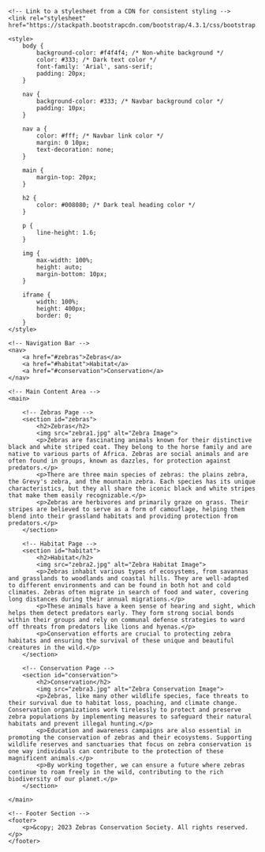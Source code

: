 <!DOCTYPE html>
<html lang="en">

<head>
    <meta charset="UTF-8">
    <meta name="viewport" content="width=device-width, initial-scale=1.0">
    <title>Zebras Website</title>

    <!-- Link to a stylesheet from a CDN for consistent styling -->
    <link rel="stylesheet" href="https://stackpath.bootstrapcdn.com/bootstrap/4.3.1/css/bootstrap.min.css">

    <style>
        body {
            background-color: #f4f4f4; /* Non-white background */
            color: #333; /* Dark text color */
            font-family: 'Arial', sans-serif;
            padding: 20px;
        }

        nav {
            background-color: #333; /* Navbar background color */
            padding: 10px;
        }

        nav a {
            color: #fff; /* Navbar link color */
            margin: 0 10px;
            text-decoration: none;
        }

        main {
            margin-top: 20px;
        }

        h2 {
            color: #008080; /* Dark teal heading color */
        }

        p {
            line-height: 1.6;
        }

        img {
            max-width: 100%;
            height: auto;
            margin-bottom: 10px;
        }

        iframe {
            width: 100%;
            height: 400px;
            border: 0;
        }
    </style>
</head>

<body>

    <!-- Navigation Bar -->
    <nav>
        <a href="#zebras">Zebras</a>
        <a href="#habitat">Habitat</a>
        <a href="#conservation">Conservation</a>
    </nav>

    <!-- Main Content Area -->
    <main>

        <!-- Zebras Page -->
        <section id="zebras">
            <h2>Zebras</h2>
            <img src="zebra1.jpg" alt="Zebra Image">
            <p>Zebras are fascinating animals known for their distinctive black and white striped coat. They belong to the horse family and are native to various parts of Africa. Zebras are social animals and are often found in groups, known as dazzles, for protection against predators.</p>
            <p>There are three main species of zebras: the plains zebra, the Grevy's zebra, and the mountain zebra. Each species has its unique characteristics, but they all share the iconic black and white stripes that make them easily recognizable.</p>
            <p>Zebras are herbivores and primarily graze on grass. Their stripes are believed to serve as a form of camouflage, helping them blend into their grassland habitats and providing protection from predators.</p>
        </section>

        <!-- Habitat Page -->
        <section id="habitat">
            <h2>Habitat</h2>
            <img src="zebra2.jpg" alt="Zebra Habitat Image">
            <p>Zebras inhabit various types of ecosystems, from savannas and grasslands to woodlands and coastal hills. They are well-adapted to different environments and can be found in both hot and cold climates. Zebras often migrate in search of food and water, covering long distances during their annual migrations.</p>
            <p>These animals have a keen sense of hearing and sight, which helps them detect predators early. They form strong social bonds within their groups and rely on communal defense strategies to ward off threats from predators like lions and hyenas.</p>
            <p>Conservation efforts are crucial to protecting zebra habitats and ensuring the survival of these unique and beautiful creatures in the wild.</p>
        </section>

        <!-- Conservation Page -->
        <section id="conservation">
            <h2>Conservation</h2>
            <img src="zebra3.jpg" alt="Zebra Conservation Image">
            <p>Zebras, like many other wildlife species, face threats to their survival due to habitat loss, poaching, and climate change. Conservation organizations work tirelessly to protect and preserve zebra populations by implementing measures to safeguard their natural habitats and prevent illegal hunting.</p>
            <p>Education and awareness campaigns are also essential in promoting the conservation of zebras and their ecosystems. Supporting wildlife reserves and sanctuaries that focus on zebra conservation is one way individuals can contribute to the protection of these magnificent animals.</p>
            <p>By working together, we can ensure a future where zebras continue to roam freely in the wild, contributing to the rich biodiversity of our planet.</p>
        </section>

    </main>

    <!-- Footer Section -->
    <footer>
        <p>&copy; 2023 Zebras Conservation Society. All rights reserved.</p>
    </footer>

</body>

</html>
